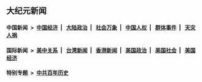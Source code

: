 ## 大纪元新闻

#### 中国新闻 &nbsp;>&nbsp; [中国经济](indexes/ncid283/README.md?01250045) &nbsp;| &nbsp; [大陆政治](indexes/ncid277/README.md?01250045) &nbsp;| &nbsp; [社会万象](indexes/ncid282/README.md?01250045) &nbsp;| &nbsp; [中国人权](indexes/ncid278/README.md?01250045) &nbsp;| &nbsp; [群体事件](indexes/ncid279/README.md?01250045) &nbsp;| &nbsp; [天灾人祸](indexes/ncid280/README.md?01250045)

#### 国际新闻 &nbsp;>&nbsp; [美中关系](indexes/nf1412576/README.md?01250045) &nbsp;| &nbsp; [台湾新闻](indexes/ncid1349361/README.md?01250045) &nbsp;| &nbsp; [香港新闻](indexes/ncid1349362/README.md?01250045) &nbsp;| &nbsp; [美国政治](indexes/ncid1078159/README.md?01250045) &nbsp;| &nbsp; [美国社会](indexes/ncid1078160/README.md?01250045) &nbsp;| &nbsp; [美国经济](indexes/ncid1078158/README.md?01250045)

#### 特别专题 &nbsp;>&nbsp; [中共百年历史](https://github.com/epoch-news/epoch-special/blob/master/README.md?01250045)  
